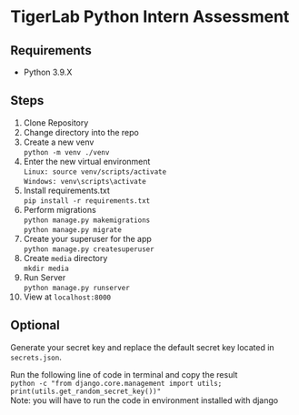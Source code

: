 # TigerLab Python Intern Assessment

## Requirements
* Python 3.9.X  

## Steps
1. Clone Repository
2. Change directory into the repo
3. Create a new venv  
```python -m venv ./venv```
4. Enter the new virtual environment  
`Linux: source venv/scripts/activate`  
`Windows: venv\scripts\activate`
5. Install requirements.txt  
```pip install -r requirements.txt```
6. Perform migrations  
`python manage.py makemigrations`  
`python manage.py migrate`
7. Create your superuser for the app  
```python manage.py createsuperuser```
8. Create `media` directory  
```mkdir media```
9. Run Server  
`python manage.py runserver`
10. View at `localhost:8000`

## Optional
Generate your secret key and replace the default secret key located in `secrets.json`.  

Run the following line of code in terminal and copy the result  
```python -c "from django.core.management import utils; print(utils.get_random_secret_key())"```  
Note: you will have to run the code in environment installed with django